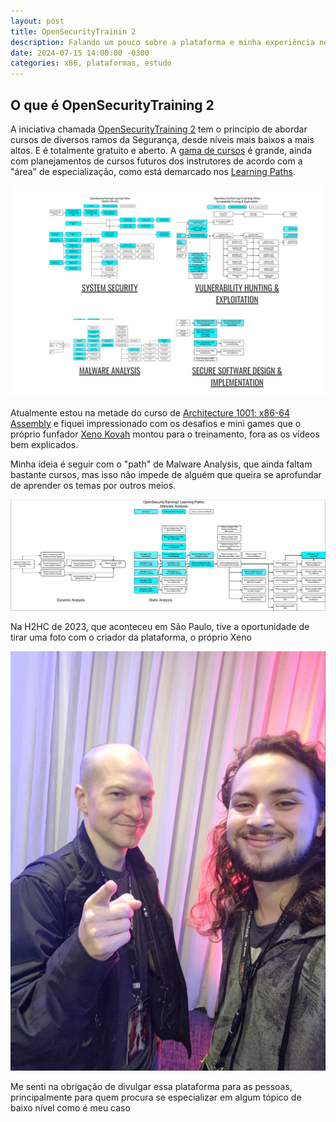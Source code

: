 ```yaml
---
layout: post
title: OpenSecurityTrainin 2
description: Falando um pouco sobre a plataforma e minha experiência nela
date: 2024-07-15 14:00:00 -0300
categories: x86, plataformas, estudo
---
```


## O que é OpenSecurityTraining 2

A iniciativa chamada [OpenSecurityTraining 2](https://opensecuritytraining.info/Home.html) tem o princípio de abordar cursos de diversos ramos da Segurança, desde níveis mais baixos a mais altos. E é totalmente gratuito e aberto. A [gama de cursos](https://p.ost2.fyi/courses) é grande, ainda com planejamentos de cursos futuros dos instrutores de acordo com a "área" de especialização, como está demarcado nos [Learning Paths](https://opensecuritytraining.info/Learning%20Paths.html).

![image](https://github.com/IgorA123/igora123.github.io/blob/main/_posts/images/learning-paths.png)


Atualmente estou na metade do curso de [Architecture 1001: x86-64 Assembly](https://p.ost2.fyi/courses/course-v1:OpenSecurityTraining2+Arch1001_x86-64_Asm+2021_v1/about) e fiquei impressionado com os desafios e mini games que o próprio funfador [Xeno Kovah](https://twitter.com/xenokovah) montou para o treinamento, fora as os vídeos bem explicados. 

Minha ideia é seguir com o "path" de Malware Analysis, que ainda faltam bastante cursos, mas isso não impede de alguém que queira se aprofundar de aprender os temas por outros meios.

![image2](https://github.com/IgorA123/igora123.github.io/blob/main/_posts/images/malware-analysis.png)

Na H2HC de 2023, que aconteceu em São Paulo, tive a oportunidade de tirar uma foto com o criador da plataforma, o próprio Xeno

![image3](https://github.com/IgorA123/igora123.github.io/blob/main/_posts/images/photo_2024-07-15_12-14-33.jpg)

Me senti na obrigação de divulgar essa plataforma para as pessoas, principalmente para quem procura se especializar em algum tópico de baixo nível como é meu caso
